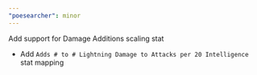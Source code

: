 ```yaml
---
"poesearcher": minor
---
```


Add support for Damage Additions scaling stat

- Add `Adds # to # Lightning Damage to Attacks per 20 Intelligence` stat mapping